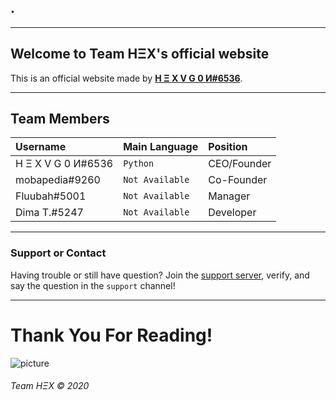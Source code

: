 ## .

* * *


## Welcome to Team HΞX's official website

This is an official website made by [**H Ξ X V G 0 И#6536**](https://www.hex-official.tk/).

* * *


## Team Members

| Username           | Main Language     | Position    |
|:-------------------|:------------------|:------------|
| H Ξ X V G 0 И#6536 | `Python`          | CEO/Founder |
| mobapedia#9260     | `Not Available`   | Co-Founder  |
| Fluubah#5001       | `Not Available`   | Manager     |
| Dima T.#5247       | `Not Available`   | Developer   |

* * *


### Support or Contact

Having trouble or still have question? Join the [support server](https://discord.gg/A7u65TMM3f), verify, and say the question in the `support` channel!

* * *


# Thank You For Reading!

![picture](https://i.imgur.com/lFanoz8.jpg)


###### Team HΞX © 2020
